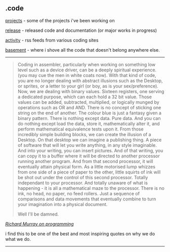 .code
-----

[projects](projects.html) - some of the projects i've been working on

[release](release/index.html) - released code and documentation (or
major works in progress)

[activity](activity.html) - rss feeds from various coding sites

[basement](basement/index.html) - where i shove all the code that doesn't 
belong anywhere else.

- - -

> Coding in assembler, particularly when working on something low level such as
> a device driver, can be a deeply spiritual experience. (you may cue the men 
> in white coats now). With that kind of code, you are no longer dealing with 
> abstract illusions such as the Desktop, or sprites, or a letter to your girl 
> (or boy, as is your sex/preference). Now, we are dealing with binary values. 
> Sixteen registers, one serving a dedicated purpose, which can each hold a 
> 32 bit value. Those values can be added, subtracted, multiplied, or logically 
> munged by operations such as OR and AND. There is no concept of sticking one 
> string on the end of another. The colour blue is just a fantasy given a binary 
> pattern. There is nothing except data. Pure data. And you can do nothing except 
> load the data, store it, mathematically alter it, and perform mathematical 
> equivalence tests upon it. From those incredibly simple building blocks, we can 
> create the illusion of a Desktop. On that desktop we can imagine a publishing 
> thing. A piece of software that will let you write anything, in any style 
> imaginable. And into your writing, you can insert pictures. And of that writing,
> you can copy it to a buffer where it will be directed to another processor 
> running another program. And from that second processor, it will eventually 
> attain physical form. As a little motorised lump whizzes from one side of a 
> piece of paper to the other, little squirts of ink will be shot out under the 
> control of this second processor. Totally independant to your processor. And 
> totally unaware of what is happening - it is all a mathematical maze to the 
> processor. There is no ink, no head, no paper, no feed rollers. Just a sequence 
> of comparisons and data movements that eventually combine to turn your 
> imagination into a physical document.
>  
> Well I'll be damned. 

*[Richard Murray on programming](http://www.heyrick.co.uk/software/program.html)*

i find this to be one of the best and most inspiring quotes on why we do what
we do.

- - -


